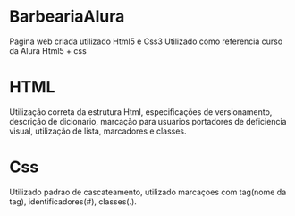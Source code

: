 # BarbeariaAlura

Pagina web criada utilizado Html5 e Css3
Utilizado como referencia curso da Alura Html5 + css

# HTML

Utilização correta da estrutura Html, especificações de versionamento, descrição de dicionario, 
marcação para usuarios portadores de deficiencia visual, utilização de lista, marcadores e classes. 

# Css

Utilizado padrao de cascateamento, utilizado marcaçoes com tag(nome da tag), identificadores(#), classes(.).
